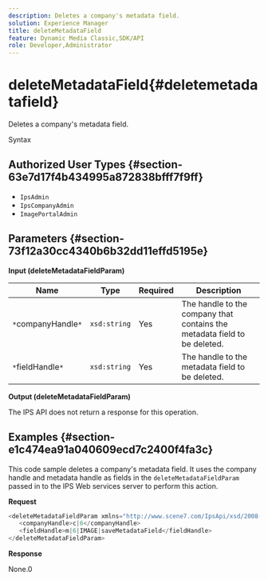```yaml
---
description: Deletes a company's metadata field.
solution: Experience Manager
title: deleteMetadataField
feature: Dynamic Media Classic,SDK/API
role: Developer,Administrator
---
```


# deleteMetadataField{#deletemetadatafield}

Deletes a company's metadata field.

 Syntax 

## Authorized User Types {#section-63e7d17f4b434995a872838bfff7f9ff}

* `IpsAdmin` 
* `IpsCompanyAdmin` 
* `ImagePortalAdmin`

## Parameters {#section-73f12a30cc4340b6b32dd11effd5195e}

**Input (deleteMetadataFieldParam)** 

|  Name  | Type  | Required  | Description  |
|---|---|---|---|
|  `*`companyHandle`*`  | `xsd:string`  | Yes  | The handle to the company that contains the metadata field to be deleted.  |
|  `*`fieldHandle`*`  | `xsd:string`  | Yes  | The handle to the metadata field to be deleted.  |

**Output (deleteMetadataFieldParam)**

The IPS API does not return a response for this operation.

## Examples {#section-e1c474ea91a040609ecd7c2400f4fa3c}

This code sample deletes a company's metadata field. It uses the company handle and metadata handle as fields in the `deleteMetadataFieldParam` passed in to the IPS Web services server to perform this action.

**Request** 

```java
<deleteMetadataFieldParam xmlns="http://www.scene7.com/IpsApi/xsd/2008-01-15">
   <companyHandle>c|6</companyHandle>
   <fieldHandle>m|6|IMAGE|saveMetadataField</fieldHandle>
</deleteMetadataFieldParam>
```

**Response**

None.0 
